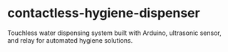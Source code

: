# contactless-hygiene-dispenser
Touchless water dispensing system built with Arduino, ultrasonic sensor, and relay for automated hygiene solutions.
